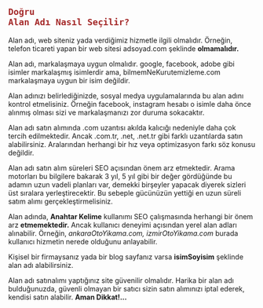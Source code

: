 ## **<code style="color : brown">Doğru Alan Adı Nasıl Seçilir?</code>**

Alan adı, web siteniz yada verdiğimiz hizmetle ilgili olmalıdır. Örneğin, telefon ticareti yapan bir web sitesi adsoyad.com şeklinde **olmamalıdır.**

Alan adı, markalaşmaya uygun olmalıdır.
google, facebook, adobe gibi isimler markalaşmış isimlerdir ama, bilmemNeKurutemizleme.com markalaşmaya uygun bir isim değildir. 

Alan adınızı belirlediğinizde, sosyal medya uygulamalarında bu alan adını kontrol etmelisiniz. Örneğin facebook, instagram hesabı o isimle daha önce alınmış olması sizi ve markalaşmanızı zor duruma sokacaktır.

Alan adı satın alımında .com uzantısı akılda kalıcığı nedeniyle daha çok tercih edilmektedir. Ancak .com.tr, .net, .net.tr gibi farklı uzantılarda satın alabilirsiniz. Aralarından herhangi bir hız veya optimizasyon farkı söz konusu değildir.

Alan adı satın alım süreleri SEO açısından önem arz etmektedir. Arama motorları bu bilgilere bakarak 3 yıl, 5 yıl gibi bir değer gördüğünde bu adamın uzun vadeli planları var, demekki birşeyler yapacak diyerek sizleri üst sıralara yerleştirecektir. Bu sebeple gücünüzün yettiği en uzun süreli satım alımı gerçekleştirmelisiniz.

Alan adında, **Anahtar Kelime** kullanımı SEO çalışmasında herhangi bir önem arz **etmemektedir.** Ancak kullanıcı deneyimi açısından yerel alan adları alınabilir. Örneğin, *ankaraOtoYikama.com, izmirOtoYikama.com* burada kullanıcı hizmetin nerede olduğunu anlayabilir.

Kişisel bir firmaysanız yada bir blog sayfanız varsa **isimSoyisim** şeklinde alan adı alabilirsiniz.

Alan adı satınalımı yaptığınız site güvenilir olmalıdır. Harika bir alan adı bulduğunuzda, güvenli olmayan bir satıcı sizin satın alımınızı iptal ederek, kendisi satın alabilir. **Aman Dikkat!...**

